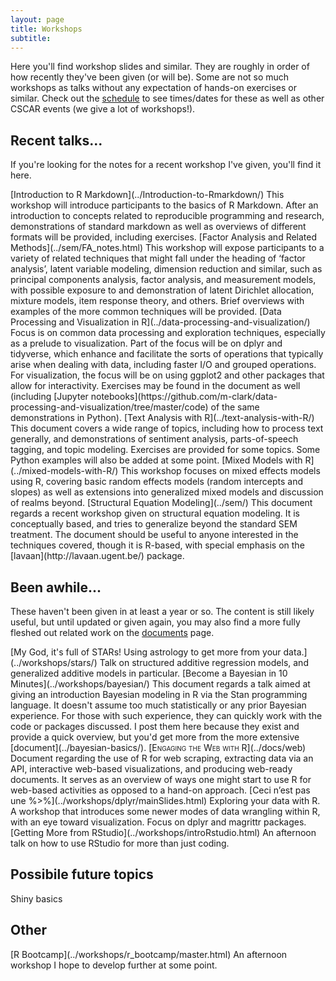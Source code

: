 ```yaml
---
layout: page
title: Workshops
subtitle: 
---
```


Here you'll find workshop slides and similar.  They are roughly in order of how recently they've been given (or will be).  Some are not so much workshops as talks without any expectation of hands-on exercises or similar.  Check out the [schedule](http://cscar.research.umich.edu/events/category/workshops/) to see times/dates for these as well as other CSCAR events (we give a lot of workshops!).


## Recent talks...

If you're looking for the notes for a recent workshop I've given, you'll find it here.

<span itemscope itemtype ="http://schema.org/TechArticle">
[<span itemprop="name">Introduction to R Markdown</span>](../Introduction-to-Rmarkdown/)     
This workshop will introduce participants to the basics of <span itemprop="keywords">R Markdown</span>. After an introduction to concepts related to <span itemprop="keywords">reproducible programming and research</span>, demonstrations of standard <span itemprop="keywords">markdown</span> as well as overviews of different formats will be provided, including exercises.
</span>

<span itemscope itemtype ="http://schema.org/TechArticle">
[<span itemprop="name">Factor Analysis and Related Methods</span>](../sem/FA_notes.html)     
This workshop will expose participants to a variety of related techniques that might fall under the heading of ‘<span itemprop="keywords">factor analysis</span>’, <span itemprop="keywords">latent variable modeling</span>, <span itemprop="keywords">dimension reduction</span> and similar, such as <span itemprop="keywords">principal components analysis</span>, <span itemprop="keywords">factor analysis</span>, and <span itemprop="keywords">measurement models</span>, with possible exposure to and demonstration of <span itemprop="keywords">latent Dirichlet allocation</span>, <span itemprop="keywords">mixture models</span>, <span itemprop="keywords">item response theory</span>, and others.  Brief overviews with examples of the more common techniques will be provided.
</span>

<span itemscope itemtype ="http://schema.org/TechArticle">
[<span itemprop="name">Data Processing and Visualization in R</span>](../data-processing-and-visualization/)     
Focus is on common <span itemprop="keywords">data processing</span> and exploration techniques, especially as a prelude to <span itemprop="keywords">visualization</span>.  Part of the focus will be on <span itemprop="keywords">dplyr</span> and <span itemprop="keywords">tidyverse</span>, which enhance and facilitate the sorts of operations that typically arise when dealing with data, including faster <span itemprop="keywords">I/O</span> and grouped operations.  For visualization, the focus will be on using <span itemprop="keywords">ggplot2</span> and other packages that allow for interactivity. Exercises may be found in the document as well (including [Jupyter notebooks](https://github.com/m-clark/data-processing-and-visualization/tree/master/code) of the same demonstrations in Python).
</span>

<span itemscope itemtype ="http://schema.org/TechArticle">
[<span itemprop="name">Text Analysis with R</span>](../text-analysis-with-R/)  
This document covers a wide range of topics, including how to process text generally, and demonstrations of <span itemprop="keywords">sentiment analysis</span>, <span itemprop="keywords">parts-of-speech tagging</span>, and <span itemprop="keywords">topic modeling</span>.  Exercises are provided for some topics.  Some Python examples will also be added at some point.
</span>

<span itemscope itemtype ="http://schema.org/TechArticle">
[<span itemprop="name">Mixed Models with R</span>](../mixed-models-with-R/)  
This workshop focuses on <span itemprop="keywords">mixed effects models using R</span>, covering basic <span itemprop="keywords">random effects</span> models (<span itemprop="keywords">random intercepts and slopes</span>) as well as extensions into <span itemprop="keywords">generalized mixed models</span> and discussion of realms beyond.
</span>

<span itemscope itemtype ="http://schema.org/TechArticle">
[<span itemprop="name keywords">Structural Equation Modeling</span>](../sem/)  
This document regards a recent workshop given on <span itemprop="keywords">structural equation modeling</span>.  It is conceptually based, and tries to generalize beyond the standard SEM treatment. The document should be useful to anyone interested in the techniques covered, though it is R-based, with special emphasis on the [<span itemprop="keywords">lavaan</span>](http://lavaan.ugent.be/) package.
</span>



## Been awhile...

These haven't been given in at least a year or so. The content is still likely useful, but until updated or given again, you may also find a more fully fleshed out related work on the [documents](../documents/) page.

<span itemscope itemtype ="http://schema.org/TechArticle">
[<span itemprop="name">My God, it's full of STARs! Using astrology to get more from your data.</span>](../workshops/stars/)  
Talk on <span itemprop="keywords">structured additive regression</span> models, and <span itemprop="keywords">generalized additive models</span> in particular.
</span>

<span itemscope itemtype ="http://schema.org/TechArticle">
[<span itemprop="name keywords">Become a Bayesian in 10 Minutes</span>](../workshops/bayesian/)  
This document regards a talk aimed at giving an introduction <span itemprop="keywords">Bayesian modeling</span> in <span itemprop="keywords">R</span> via the <span itemprop="keywords">Stan</span> programming language.  It doesn't assume too much statistically or any prior Bayesian experience.  For those with such experience, they can quickly work with the code or packages discussed.  I post them here because they exist and provide a quick overview, but you'd get more from the more extensive [document](../bayesian-basics/).
</span>

<span itemscope itemtype ="http://schema.org/TechArticle">
[<span itemprop="name keywords" style="font-variant:small-caps;">Engaging the Web with R</span>](../docs/web)     
<span itemprop="description">Document regarding the use of R for <span itemprop="keywords">web scraping</span>, extracting data via an <span itemprop="keywords">API</span>, <span itemprop="keywords">interactive</span> web-based <span itemprop="keywords">visualizations</span>, and producing <span itemprop="keywords">web-ready documents</span>.  It serves as an overview of ways one might start to use R for web-based activities as opposed to a hand-on approach.
</span>
</span>

<span itemscope itemtype ="http://schema.org/TechArticle">
[<span itemprop="name">Ceci n’est pas une %>%</span>](../workshops/dplyr/mainSlides.html)      
Exploring your data with <span itemprop="keywords">R</span>. A workshop that introduces some newer modes of <span itemprop="keywords">data wrangling</span> within R, with an eye toward <span itemprop="keywords">visualization</span>. Focus on <span itemprop="keywords">dplyr</span> and <span itemprop="keywords">magrittr</span> packages.
</span>

<span itemscope itemtype ="http://schema.org/TechArticle">
[<span itemprop="name">Getting More from RStudio</span>](../workshops/introRstudio.html)    
An afternoon talk on how to use <span itemprop="keywords">RStudio</span> for more than just coding.
</span>



## Possibile future topics

<span itemprop="keywords">Shiny</span> basics



## Other

<span itemscope itemtype ="http://schema.org/TechArticle">
[<span itemprop="name">R Bootcamp</span>](../workshops/r_bootcamp/master.html)    
An afternoon workshop I hope to develop further at some point.
</span>
